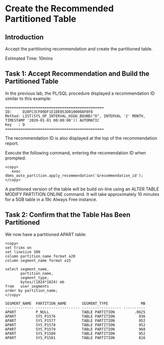 # Create the Recommended Partitioned Table

## Introduction

Accept the partitioning recommendation and create the partitioned table.

Estimated Time: 10mins

## Task 1: Accept Recommendation and Build the Partitioned Table

In the previous lab, the PL/SQL procedure displayed a recommendation ID similar to this example:

`````
=============================================
ID:     D28FC3CF09DF1E1DE053D010000AF8F8
Method: LIST(SYS_OP_INTERVAL_HIGH_BOUND("D", INTERVAL '2' MONTH, TIMESTAMP '2020-01-01 00:00:00')) AUTOMATIC 
Key   : D
=============================================
`````

The recommendation ID is also displayed at the top of the recommendation report.

Execute the following command, entering the recomendation ID when prompted:

    <copy>
       exec dbms_auto_partition.apply_recommendation('&recommendation_id');
    </copy>

A partitioned version of the table will be build on-line using an ALTER TABLE MODIFY PARTITION ONLINE command. It will take approximately 10 minutes for a 5GB table in a 19c Always Free instance.

## Task 2: Confirm that the Table Has Been Partitioned

We now have a partitioned APART table:

    <copy>
    set trims on
    set linesize 300
    column partition_name format a20
    column segment_name format a15
    
    select segment_name,
           partition_name,
           segment_type,
           bytes/(1024*1024) mb
    from   user_segments
    order by partition_name;
    </copy>

`````
SEGMENT_NAME  PARTITION_NAME       SEGMENT_TYPE               MB
------------- -------------------- ------------------ ----------
APART         P_NULL               TABLE PARTITION         .0625
APART         SYS_P1576            TABLE PARTITION           936
APART         SYS_P1577            TABLE PARTITION           952
APART         SYS_P1578            TABLE PARTITION           952
APART         SYS_P1579            TABLE PARTITION           968
APART         SYS_P1580            TABLE PARTITION           952
APART         SYS_P1581            TABLE PARTITION           816
`````